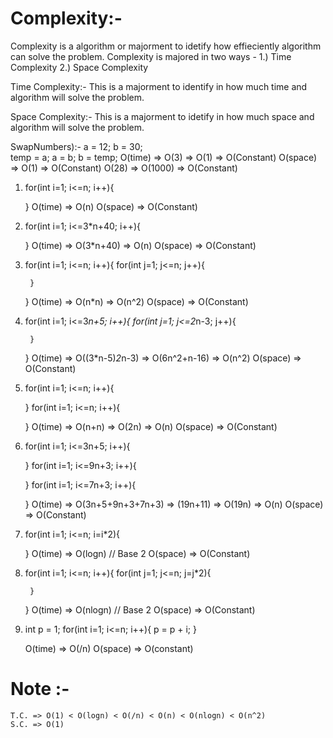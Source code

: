 # Complexity:-
Complexity is a algorithm or majorment to idetify how effieciently algorithm can solve the problem. Complexity is majored in two ways -
1.) Time Complexity         2.) Space Complexity

Time Complexity:-
This is a majorment to identify in how much time and algorithm will solve the problem.

Space Complexity:-
This is a majorment to idetify in how much space and algorithm will solve the problem.

SwapNumbers):-
    a = 12;    b = 30;      
    temp = a;
    a = b;
    b = temp;
    O(time) => O(3) => O(1) => O(Constant)
    O(space) => O(1) => O(Constant)
    O(28) => O(1000) => O(Constant)

1. for(int i=1; i<=n; i++){

    }
    O(time) => O(n)
    O(space) => O(Constant)

2. for(int i=1; i<=3*n+40; i++){

    }
    O(time) => O(3*n+40) => O(n)
    O(space) => O(Constant)

3. for(int i=1; i<=n; i++){
        for(int j=1; j<=n; j++){

        }
    }
    O(time) => O(n*n) => O(n^2)
    O(space) => O(Constant)

4. for(int i=1; i<=3*n+5; i++){
        for(int j=1; j<=2*n-3; j++){

        }
    }
    O(time) => O((3*n-5)*2*n-3) => O(6n^2+n-16) => O(n^2)
    O(space) => O(Constant)  

5. for(int i=1; i<=n; i++){

    }
    for(int i=1; i<=n; i++){

    }
    O(time) => O(n+n) => O(2n) => O(n)
    O(space) => O(Constant)

6. for(int i=1; i<=3n+5; i++){

    }
    for(int i=1; i<=9n+3; i++){

    }
    for(int i=1; i<=7n+3; i++){

    }
    O(time) => O(3n+5+9n+3+7n+3) => (19n+11) => O(19n) => O(n)
    O(space) => O(Constant)

7. for(int i=1; i<=n; i=i*2){

    }
    O(time) => O(logn)  // Base 2
    O(space) => O(Constant)

    <!-- 2^k <= n    
         2^k = n     
         logn = k 
    -->

<!-- Note:- logn faster than n. -->

8. for(int i=1; i<=n; i++){
        for(int j=1; j<=n; j=j*2){

        }
    }
    O(time) => O(nlogn)  // Base 2
    O(space) => O(Constant)

9.  int p = 1;
    for(int i=1; i<=n; i++){
        p = p + i;
    }

    <!--
    1+2+3+4+...+k = n
    k(n+1) / 2 = n
    k^2 + k = 2n
    k^2 = n
    k = /n 
    -->
    O(time) => O(/n)
    O(space) =>  O(constant)

# Note :-
    T.C. => O(1) < O(logn) < O(/n) < O(n) < O(nlogn) < O(n^2)
    S.C. => O(1)